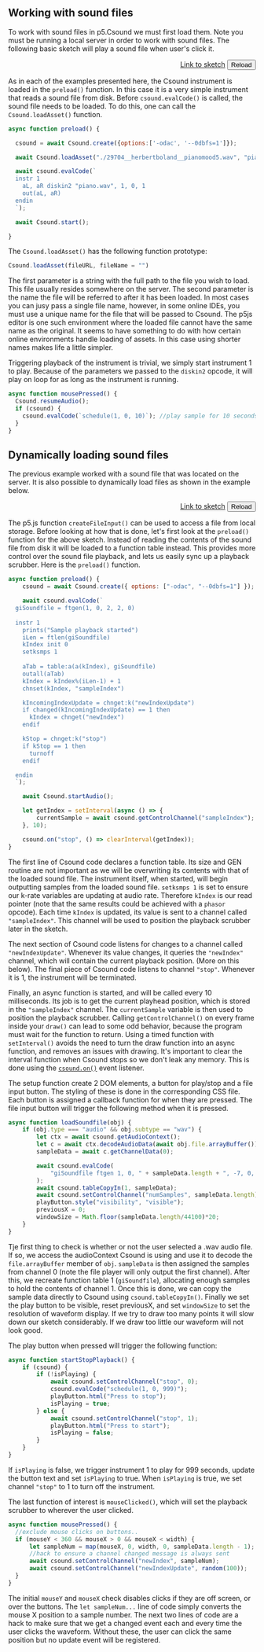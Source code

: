 
## Working with sound files

To work with sound files in p5.Csound we must first load them. Note you must be running a local server in order to work with sound files. The following basic sketch will play a sound file when user's click it. 

[](/soundfile_playback/index.html ':include :type=iframe width=800px height=200px frameBorder=0 scrolling="no"')
<p align="right">
<a href="https://github.com/rorywalsh/p5.Csound/blob/master/docs/examples/soundfile_playback/sketch.js" target="_blank">Link to sketch</a>    <button class="button" onclick="reloadPage()">Reload</button>
</p>

As in each of the examples presented here, the Csound instrument is loaded in the `preload()` function. In this case it is a very simple instrument that reads a sound file from disk. Before `csound.evalCode()` is called, the sound file needs to be loaded. To do this, one can call the `Csound.loadAsset()` function.  

```js
async function preload() {

  csound = await Csound.create({options:['-odac', '--0dbfs=1']});

  await Csound.loadAsset("./29704__herbertboland__pianomood5.wav", "piano.wav");

  await csound.evalCode(`
  instr 1
    aL, aR diskin2 "piano.wav", 1, 0, 1
    out(aL, aR)
  endin
  `);

  await Csound.start();

}
```

The `Csound.loadAsset()` has the following function prototype:
```js
Csound.loadAsset(fileURL, fileName = "")
```
The first parameter is a string with the full path to the file you wish to load. This file usually resides somewhere on the server. The second parameter is the name the file will be referred to after it has been loaded. In most cases you can jusy pass a single file name, however, in some online IDEs, you must use a unique name for the file that will be passed to Csound. The p5js editor is one such environment where the loaded file cannot have the same name as the original. It seems to have something to do with how certain online environments handle loading of assets. In this case using  shorter names makes life a little simpler. 

Triggering playback of the instrument is trivial, we simply start instrument 1 to play. Because of the parameters we passed to the `diskin2` opcode, it will play on loop for as long as the instrument is running. 

```js
async function mousePressed() {  
  Csound.resumeAudio();
  if (csound) {
    csound.evalCode(`schedule(1, 0, 10)`); //play sample for 10 seconds
  }
}
```

## Dynamically loading sound files

The previous example worked with a sound file that was located on the server. It is also possible to dynamically load files as shown in the example below. 

[](/soundfile_load/index.html ':include :type=iframe width=800px height=400px frameBorder=0 scrolling="no"')
<p align="right">
<a href="https://github.com/rorywalsh/p5.Csound/blob/master/docs/examples/soundfile_load/sketch.js"target="_blank">Link to sketch</a>    <button class="button" onclick="reloadPage()">Reload</button>
</p>



The p5.js function `createFileInput()` can be used to access a file from local storage. Before looking at how that is done, let's first look at the `preload()` function for the above sketch. Instead of reading the contents of the sound file from disk it will be loaded to a function table instead. This provides more control over the sound file playback, and lets us easily sync up a playback scrubber. Here is the `preload()` function.

```js
async function preload() {
    csound = await Csound.create({ options: ["-odac", "--0dbfs=1"] });

    await csound.evalCode(`
  giSoundfile = ftgen(1, 0, 2, 2, 0)
  
  instr 1
    prints("Sample playback started")
    iLen = ftlen(giSoundfile)
    kIndex init 0
    setksmps 1
    
    aTab = table:a(a(kIndex), giSoundfile)
    outall(aTab)
    kIndex = kIndex%(iLen-1) + 1    
    chnset(kIndex, "sampleIndex")

    kIncomingIndexUpdate = chnget:k("newIndexUpdate")
    if changed(kIncomingIndexUpdate) == 1 then
      kIndex = chnget("newIndex")
    endif

    kStop = chnget:k("stop")
    if kStop == 1 then
      turnoff
    endif 

  endin 
  `);

    await Csound.startAudio();

    let getIndex = setInterval(async () => {
        currentSample = await csound.getControlChannel("sampleIndex");
    }, 10);

    csound.on("stop", () => clearInterval(getIndex));
}
```

The first line of Csound code declares a function table. Its size and GEN routine are not important as we will be overwriting its contents with that of the loaded sound file. The instrument itself, when started, will begin outputting samples from the loaded sound file. `setksmps 1` is set to ensure our k-rate variables are updating at audio rate. Therefore `kIndex` is our read pointer (note that the same results could be achieved with a `phasor` opcode). Each time `kIndex` is updated, its value is sent to a channel called `"sampleIndex"`. This channel will be used to position the playback scrubber later in the sketch. 

The next section of Csound code listens for changes to a channel called `"newIndexUpdate"`. Whenever its value changes, it queries the `"newIndex"` channel, which will contain the current playback position. (More on this below). The final piece of Csound code listens to channel `"stop"`. Whenever it is 1, the instrument will be terminated. 

Finally, an async function is started, and will be called every 10 milliseconds. Its job is to get the current playhead position, which is stored in the `"sampleIndex"` channel. The `currentSample` variable is then used to position the playback scrubber. Calling `getControlChannel()` on every frame inside your `draw()` can lead to some odd behavior, because the program must wait for the function to return. Using a timed function with `setInterval()` avoids the need to turn the draw function into an async function, and removes an issues with drawing. It's important to clear the interval function when Csound stops so we don't leak any memory. This is done using the [`csound.on()`](https://github.com/csound/csound/tree/master/wasm/browser#CsoundObj.on) event listener. 

The setup function create 2 DOM elements, a button for play/stop and a file input button. The styling of these is done in the corresponding CSS file. Each button is assigned a callback function for when they are pressed. The file input button will trigger the following method when it is pressed.

```js
async function loadSoundfile(obj) {
    if (obj.type === "audio" && obj.subtype == "wav") {
        let ctx = await csound.getAudioContext();
        let c = await ctx.decodeAudioData(await obj.file.arrayBuffer());
        sampleData = await c.getChannelData(0);

        await csound.evalCode(
            "giSoundfile ftgen 1, 0, " + sampleData.length + ", -7, 0, 0"
        );
        await csound.tableCopyIn(1, sampleData);
        await csound.setControlChannel("numSamples", sampleData.length);
        playButton.style("visibility", "visible");
        previousX = 0;
        windowSize = Math.floor(sampleData.length/44100)*20;
    }
}

```

Tje first thing to check is whether or not the user selected a .wav audio file. If so, we access the audioContext Csound is using and use it to decode the `file.arrayBuffer` member of `obj`. `sampleData` is then assigned the samples from channel 0 (note the file player will only output the first channel). After this, we recreate function table 1 (`giSoundfile`), allocating enough samples to hold the contents of channel 1. Once this is done, we can copy the sample data directly to Csound using `csound.tableCopyIn()`. Finally we set the play button to be visible, reset previousX, and set `windowSize` to set the resolution of waveform display. If we try to draw too many points it will slow down our sketch considerably. If we draw too little our waveform will not look good. 


The play button when pressed will trigger the following function:

```js
async function startStopPlayback() {
    if (csound) {
        if (!isPlaying) {
            await csound.setControlChannel("stop", 0);
            csound.evalCode("schedule(1, 0, 999)");
            playButton.html("Press to stop");
            isPlaying = true;
        } else {
            await csound.setControlChannel("stop", 1);
            playButton.html("Press to start");
            isPlaying = false;
        }
    }
}
```

If `isPlaying` is false, we trigger instrument 1 to play for 999 seconds, update the button text and set `isPlaying` to true. When `isPlaying` is true, we set channel `"stop"` to 1 to turn off the instrument. 

The last function of interest is `mouseClicked()`, which will set the playback scrubber to wherever the user clicked. 

```js
async function mousePressed() {
  //exclude mouse clicks on buttons..
  if (mouseY < 360 && mouseX > 0 && mouseX < width) {
      let sampleNum = map(mouseX, 0, width, 0, sampleData.length - 1);
      //hack to ensure a channel changed message is always sent
      await csound.setControlChannel("newIndex", sampleNum);
      await csound.setControlChannel("newIndexUpdate", random(100));
  }
}
```

The initial `mouseY` and `mouseX` check disables clicks if they are off screen, or over the buttons. The `let sampleNum...` line of code simply converts the mouse X position to a sample number. The next two lines of code are a hack to make sure that we get a changed event each and every time the user clicks the waveform. Without these, the user can click the same position but no update event will be registered.  


